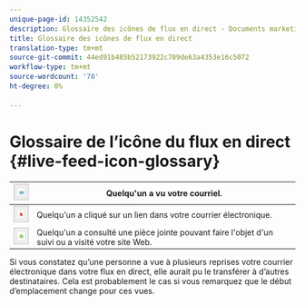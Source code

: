 ```yaml
---
unique-page-id: 14352542
description: Glossaire des icônes de flux en direct - Documents marketing - Documentation du produit
title: Glossaire des icônes de flux en direct
translation-type: tm+mt
source-git-commit: 44ed91b485b52173922c709de63a4353e16c5072
workflow-type: tm+mt
source-wordcount: '78'
ht-degree: 0%

---
```



# Glossaire de l’icône du flux en direct {#live-feed-icon-glossary}

| ![—](assets/1.png) | Quelqu&#39;un a vu votre courriel. |
|---|---|
| ![—](assets/2.png) | Quelqu&#39;un a cliqué sur un lien dans votre courrier électronique. |
| ![—](assets/3.png) | Quelqu&#39;un a consulté une pièce jointe pouvant faire l&#39;objet d&#39;un suivi ou a visité votre site Web. |

Si vous constatez qu’une personne a vue à plusieurs reprises votre courrier électronique dans votre flux en direct, elle aurait pu le transférer à d’autres destinataires. Cela est probablement le cas si vous remarquez que le début d’emplacement change pour ces vues.
